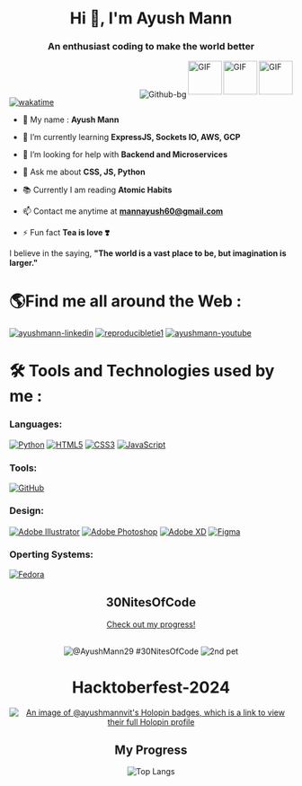 
<div color="#d4af37">
<h1 align="center">Hi 👋, I'm Ayush Mann</h1>
<h3 align="center">An enthusiast coding to make the world better</h3>
<img align="right" alt="GIF" src="https://user-images.githubusercontent.com/74038190/238200426-29fd6286-4e7b-4d6c-818f-c4765d5e39a9.gif" width = "60" height = "60">
<img align="right" alt="GIF" src="https://user-images.githubusercontent.com/74038190/238200428-67f477ed-6624-42da-99f0-1a7b1a16eecb.gif" width = "60" height = "60">
<img align="right" alt="GIF" src="https://user-images.githubusercontent.com/74038190/212257454-16e3712e-945a-4ca2-b238-408ad0bf87e6.gif" width = "60" height = "60">
 <br><br><br>
<img align="right" src="https://i.ibb.co/yppMSwH/Github-bg.png" alt="Github-bg" border="0" align="right">


[![wakatime](https://wakatime.com/badge/user/e2af8303-459a-41df-a34a-9d58ab7f92d2.svg)](https://wakatime.com/@e2af8303-459a-41df-a34a-9d58ab7f92d2)

-   🌱 My name : **Ayush Mann**

-   🌱 I’m currently learning **ExpressJS, Sockets IO, AWS, GCP**

-   🤔 I’m looking for help with **Backend and Microservices**

-   💬 Ask me about **CSS, JS, Python**

-   📚 Currently I am reading **Atomic Habits**

-   📫 Contact me anytime at **mannayush60@gmail.com**

-   ⚡ Fun fact **Tea is love ❣️**

I believe in the saying, **"The world is a vast place to be, but imagination is larger."** <br/>
</div>
<div color="green">

<h1>
🌎Find me all around the Web :
</h1>
<p  float="left">

<a  href="https://www.linkedin.com/in/ayush-mann-478684253/"  target="blank"><img  align="center"  src="https://img.shields.io/badge/LinkedIn-0077B5?style=for-the-badge&logo=linkedin&logoColor=white"  alt="ayushmann-linkedin" /></a>
<a  href="https://instagram.com/reproducibletie1"  target="blank"><img  align="center"  src="https://img.shields.io/badge/Instagram-E4405F?style=for-the-badge&logo=instagram&logoColor=white"  alt="reproducibletie1"/></a>
<a  href="https://www.youtube.com/channel/UC_KHYH_wehEg9xPzjkhpZSA?sub_confirmation=1"  target="blank"><img  align="center"  src="https://img.shields.io/badge/YouTube-%23FF0000.svg?style=for-the-badge&logo=YouTube&logoColor=white"  alt="ayushmann-youtube" /></a>

</p>
</div>
<div color="gold">
<h1>
 🛠 Tools and Technologies used by me :
</h1>
 
### Languages:

<p float="left">
<a  href="https://www.python.org/"  target="blank"><img  align="center"  src="https://img.shields.io/badge/Python-FFD43B?style=for-the-badge&logo=python&logoColor=darkgreen"  alt="Python" /></a>
<a  href="https://html.com"  target="blank"><img  align="center"  src="https://img.shields.io/badge/HTML5-E34F26?style=for-the-badge&logo=html5&logoColor=white"  alt="HTML5" /></a>
<a  href="https://www.css.com/"  target="blank"><img  align="center"  src="https://img.shields.io/badge/CSS3-F34B7D?style=for-the-badge&logo=css3&logoColor=white"  alt="CSS3" /></a>
<a  href="https://www.javascript.com/"  target="blank"><img  align="center"  src="https://img.shields.io/badge/JavaScript-323330?style=for-the-badge&logo=javascript&logoColor=F7DF1E"  alt="JavaScript" /></a>
</p>

### Tools:

<a  href="https://www.github.com/"  target="blank"><img  align="center"  src="https://img.shields.io/badge/GitHub-F29F35?style=for-the-badge&logo=github&logoColor=white"  alt="GitHub" /></a>

### Design:

<p float="left">
<a  href="https://www.adobe.com/in/products/illustrator.html"  target="blank"><img  align="center"  src="https://img.shields.io/badge/adobeillustrator-%23FF9A00.svg?style=for-the-badge&logo=adobeillustrator&logoColor=white"  alt="Adobe Illustrator" /></a>
<a  href="https://www.adobe.com/products/photoshop.html"  target="blank"><img  align="center"  src="https://img.shields.io/badge/adobephotoshop-%2331A8FF.svg?style=for-the-badge&logo=adobephotoshop&logoColor=white"  alt="Adobe Photoshop" /></a>
<a  href="https://www.adobe.com/products/xd.html"  target="blank"><img  align="center"  src="https://img.shields.io/badge/Adobe%20XD-470137?style=for-the-badge&logo=Adobe%20XD&logoColor=#FF61F6"  alt="Adobe XD" /></a>
<a  href="https://www.figma.com/"  target="blank"><img  align="center"  src="https://img.shields.io/badge/figma-%23F24E1E.svg?style=for-the-badge&logo=figma&logoColor=white"  alt="Figma" /></a>
</p>

### Operting Systems:

<p float="left">
 <a  href="https://start.fedoraproject.org/"  target="blank"><img  align="center"  src="https://img.shields.io/badge/Fedora-294172?style=for-the-badge&logo=fedora&logoColor=white"  alt="Fedora" /></a>
</p>
<div align="center">

## 30NitesOfCode
<div>
<p align="center">
<a href="https://www.codedex.io/@AyushMann29/30-nites-of-code">Check out my progress!</a>
</p>
<br>
<img src="https://www.codedex.io/api/petStatus?user=AyushMann29" alt="@AyushMann29 #30NitesOfCode">
<img src="https://www.codedex.io/api/petStatus?user=ayush23bs50789" alt="2nd pet">

 
 <h1>Hacktoberfest-2024</h1>
 
[![An image of @ayushmannvit's Holopin badges, which is a link to view their full Holopin profile](https://holopin.me/ayushmannvit)](https://holopin.io/@ayushmannvit)
</div>



## My Progress
![Top Langs](https://github-readme-stats.vercel.app/api/top-langs/?username=ayushmann29&layout=pie)


